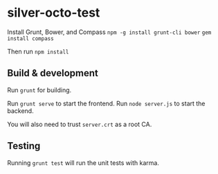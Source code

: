 # silver-octo-test

Install Grunt, Bower, and Compass
`npm -g install grunt-cli bower`
`gem install compass`

Then run `npm install`

## Build & development

Run `grunt` for building.

Run `grunt serve` to start the frontend.
Run `node server.js` to start the backend.

You will also need to trust `server.crt` as a root CA.

## Testing

Running `grunt test` will run the unit tests with karma.
